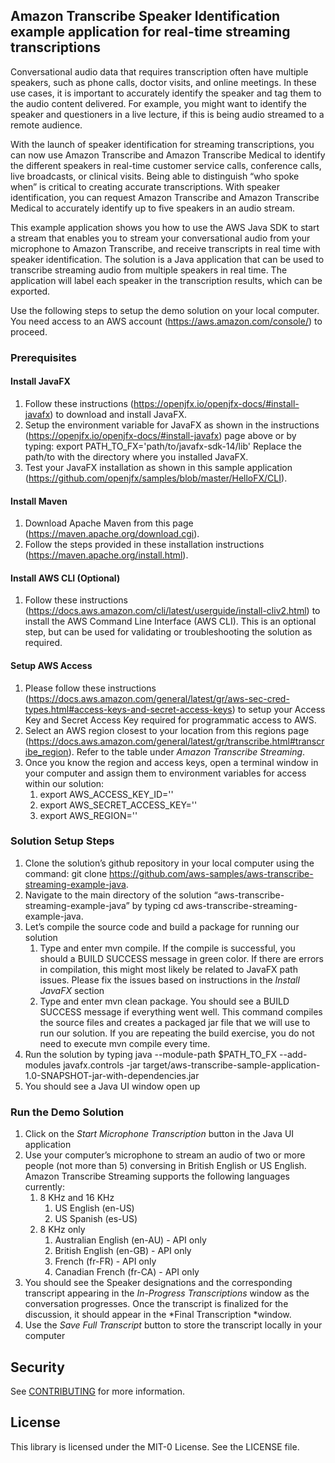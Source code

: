 ## Amazon Transcribe Speaker Identification example application for real-time streaming transcriptions

Conversational audio data that requires transcription often have multiple speakers, such as phone calls, doctor visits, and online meetings. In these use cases, it is important to accurately identify the speaker and tag them to the audio content delivered. For example, you might want to identify the speaker and questioners in a live lecture, if this is being audio streamed to a remote audience.

With the launch of speaker identification for streaming transcriptions, you can now use Amazon Transcribe and Amazon Transcribe Medical to identify the different speakers in real-time customer service calls, conference calls, live broadcasts, or clinical visits. Being able to distinguish “who spoke when” is critical to creating accurate transcriptions. With speaker identification, you can request Amazon Transcribe and Amazon Transcribe Medical to accurately identify up to five speakers in an audio stream.

This example application shows you how to use the AWS Java SDK to start a stream that enables you to stream your conversational audio from your microphone to Amazon Transcribe, and receive transcripts in real time with speaker identification. The solution is a Java application that can be used to transcribe streaming audio from multiple speakers in real time. The application will label each speaker in the transcription results, which can be exported.

Use the following steps to setup the demo solution on your local computer. You need access to an AWS account (https://aws.amazon.com/console/) to proceed.

### Prerequisites

#### Install JavaFX

1. Follow these instructions (https://openjfx.io/openjfx-docs/#install-javafx) to download and install JavaFX. 
2. Setup the environment variable for JavaFX as shown in the instructions (https://openjfx.io/openjfx-docs/#install-javafx) page above or by typing: export PATH_TO_FX='path/to/javafx-sdk-14/lib' Replace the path/to with the directory where you installed JavaFX.
3. Test your JavaFX installation as shown in this sample application (https://github.com/openjfx/samples/blob/master/HelloFX/CLI).

#### Install Maven

1. Download Apache Maven from this page (https://maven.apache.org/download.cgi).
2. Follow the steps provided in these installation instructions (https://maven.apache.org/install.html).

#### Install AWS CLI (Optional)

1. Follow these instructions (https://docs.aws.amazon.com/cli/latest/userguide/install-cliv2.html) to install the AWS Command Line Interface (AWS CLI). This is an optional step, but can be used for validating or troubleshooting the solution as required.

#### Setup AWS Access

1. Please follow these instructions (https://docs.aws.amazon.com/general/latest/gr/aws-sec-cred-types.html#access-keys-and-secret-access-keys) to setup your Access Key and Secret Access Key required for programmatic access to AWS.
2. Select an AWS region closest to your location from this regions page (https://docs.aws.amazon.com/general/latest/gr/transcribe.html#transcribe_region). Refer to the table under *Amazon Transcribe Streaming*.
3. Once you know the region and access keys, open a terminal window in your computer and assign them to environment variables for access within our solution: 
    1. export AWS_ACCESS_KEY_ID='<access-key>'
    2. export AWS_SECRET_ACCESS_KEY='<secret-access-key>'
    3. export AWS_REGION='<aws region>'

### Solution Setup Steps

1. Clone the solution’s github repository in your local computer using the command: git clone https://github.com/aws-samples/aws-transcribe-streaming-example-java.
2. Navigate to the main directory of the solution “aws-transcribe-streaming-example-java” by typing cd aws-transcribe-streaming-example-java.
3. Let’s compile the source code and build a package for running our solution
    1. Type and enter mvn compile. If the compile is successful, you should a BUILD SUCCESS message in green color. If there are errors in compilation, this might most likely be related to JavaFX path issues. Please fix the issues based on instructions in the *Install JavaFX* section
    2. Type and enter mvn clean package. You should see a BUILD SUCCESS message if everything went well. This command compiles the source files and creates a packaged jar file that we will use to run our solution. If you are repeating the build exercise, you do not need to execute mvn compile every time.
4. Run the solution by typing  java --module-path $PATH_TO_FX --add-modules javafx.controls -jar target/aws-transcribe-sample-application-1.0-SNAPSHOT-jar-with-dependencies.jar
5. You should see a Java UI window open up

### Run the Demo Solution

1. Click on the *Start Microphone Transcription* button in the Java UI application
2. Use your computer’s microphone to stream an audio of two or more people (not more than 5) conversing in British English or US English. Amazon Transcribe Streaming supports the following languages currently:
    1. 8 KHz and 16 KHz
        1. US English (en-US)
        2. US Spanish (es-US)
    2. 8 KHz only
        1. Australian English (en-AU) - API only
        2. British English (en-GB) - API only
        3. French (fr-FR) - API only
        4. Canadian French (fr-CA) - API only
3. You should see the Speaker designations and the corresponding transcript appearing in the *In-Progress Transcriptions* window as the conversation progresses. Once the transcript is finalized for the discussion, it should appear in the *Final Transcription *window. 
4. Use the *Save Full Transcript* button to store the transcript locally in your computer


## Security

See [CONTRIBUTING](CONTRIBUTING.md#security-issue-notifications) for more information.

## License

This library is licensed under the MIT-0 License. See the LICENSE file.

